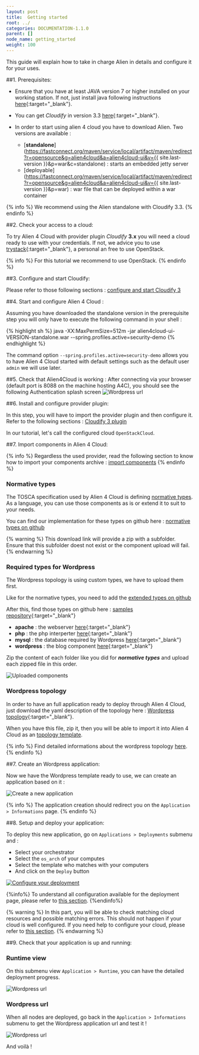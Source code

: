 ```yaml
---
layout: post
title:  Getting started
root: ../
categories: DOCUMENTATION-1.1.0
parent: []
node_name: getting_started
weight: 100
---
```


This guide will explain how to take in charge Alien in details and configure it for your uses.

##1. Prerequisites:

* Ensure that you have at least JAVA version 7 or higher installed on your working station. If not, just install
java following instructions [here](https://www.java.com/fr/download/manual.jsp){:target="_blank"}.

* You can get *Cloudify* in version 3.3 [here](http://getcloudify.org/downloads/get_cloudify_3x.html#dl){:target="_blank"}.

* In order to start using alien 4 cloud you have to download Alien. Two versions are available :

  * [**standalone**](https://fastconnect.org/maven/service/local/artifact/maven/redirect?r=opensource&g=alien4cloud&a=alien4cloud-ui&v={{ site.last-version }}&p=war&c=standalone) : starts an embedded jetty server
  * [deployable](https://fastconnect.org/maven/service/local/artifact/maven/redirect?r=opensource&g=alien4cloud&a=alien4cloud-ui&v={{ site.last-version }}&p=war) : war file that can be deployed within a war container

{% info %}
We recommend using the Alien standalone with Cloudify 3.3.
{% endinfo %}

##2. Check your access to a cloud:

To try Alien 4 Cloud with provider plugin *Cloudify* **3.x** you will need a cloud ready to use with your credentials.
If not, we advice you to use [trystack](http://trystack.org/){:target="_blank"}, a personal an free to use OpenStack.

{% info %}
For this tutorial we recommend to use OpenStack.
{% endinfo %}

##3. Configure and start Cloudify:

Please refer to those following sections : [configure and start Cloudify 3](#/documentation/1.1.0/cloudify3_driver/index.html)

##4. Start and configure Alien 4 Cloud :

Assuming you have downloaded the standalone version in the prerequisite step you will only have to execute the following command in your shell :

{% highlight sh %}
java -XX:MaxPermSize=512m -jar alien4cloud-ui-VERSION-standalone.war --spring.profiles.active=security-demo
{% endhighlight %}

The command option `--spring.profiles.active=security-demo` allows you to have Alien 4 Cloud
started with default settings such as the default user `admin` we will use later.

##5. Check that Alien4Cloud is working :
After connecting via your browser (default port is 8088 on the machine hosting A4C), you should see the following Authentication splash screen
![Wordpress url](../../images/getting_started/A4C_Welcome.png)

##6. Install and configure provider plugin:

In this step, you will have to import the provider plugin and then configure it. Refer to the following sections : [Cloudify 3 plugin](#/documentation/1.1.0/cloudify3_driver/install_config.html)

In our tutorial, let's call the configured cloud `OpenStackCloud`.

##7. Import components in Alien 4 Cloud:

{% info %}
Regardless the used provider, read the following section to know how to import your
components archive : [import components](#/documentation/1.1.0/user_guide/components_management.html)
{% endinfo %}

### Normative types

The TOSCA specification used by Alien 4 Cloud is defining [normative types](#/documentation/1.1.0/devops_guide/normative_types/tosca_concepts_types_normative.html). As a language, you can use those components as is
or extend it to suit to your needs.

You can find our implementation for these types on github here : [normative types on github](https://github.com/alien4cloud/tosca-normative-types/archive/master.zip)

{% warning %}
This download link will provide a zip with a subfolder. Ensure that this subfolder doest not exist or the
component upload will fail.
{% endwarning %}

### Required types for Wordpress

The Wordpress topology is using custom types, we have to upload them first.

Like for the normative types, you need to add the [extended types on github](https://github.com/alien4cloud/alien4cloud-extended-types/archive/master.zip)

After this, find those types on github here : [samples repository](https://github.com/alien4cloud/samples){:target="_blank"}

* **apache** : the webserver [here](https://github.com/alien4cloud/samples/tree/master/apache){:target="_blank"}
* **php** : the php interperter [here](https://github.com/alien4cloud/samples/tree/master/php){:target="_blank"}
* **mysql** : the database required by Wordpress [here](https://github.com/alien4cloud/samples/tree/master/mysql){:target="_blank"}
* **wordpress** : the blog component [here](https://github.com/alien4cloud/samples/tree/master/wordpress){:target="_blank"}

Zip the content of each folder like you did for _**normative types**_ and upload each zipped file in this order.

![Uploaded components](../../images/user_guide/user_guide_topology_template_components.png)

### Wordpress topology

In order to have an full application ready to deploy through Alien 4 Cloud, just download the yaml description
of the topology here : [Wordpress topology](https://github.com/alien4cloud/samples/blob/master/topology-wordpress/wordpress-template.yml){:target="_blank"}.

When you have this file, zip it, then you will be able to import it into Alien 4 Cloud as
an [topology template](#/documentation/1.1.0/user_guide/topology_management.html).

{% info %}
Find detailed informations about the wordpress topology [here](#/documentation/1.1.0/devops_guide/lamp_stack_tutorial/lamp_stack_application.html).
{% endinfo %}

##7. Create an Wordpress application:

Now we have the Wordpress template ready to use, we can create an application based on it :

![Create a new application](../../images/user_guide/user_guide_topology_template_new_application.png)

{% info %}
The application creation should redirect you on the `Application > Informations` page.
{% endinfo %}

##8. Setup and deploy your application:

To deploy this new application, go on `Applications > Deployments` submenu and :

* Select your orchestrator
* Select the `os_arch` of your computes
* Select the template who matches with your computers
* And click on the `Deploy` button

[![Configure your deployment](../../images/user_guide/deployment-select-location.png)](../../images/user_guide/deployment-select-location.png)

{%info%}
To understand all configuration available for the deployment page, please refer to [this section](#/documentation/1.1.0/user_guide/application_management.html).
{%endinfo%}

{% warning %}
In this part, you will be able to check matching cloud resources and possible
matching errors. This should not happen if your cloud is well configured. If you need help to configure your cloud, please refer to [this section](#/documentation/1.1.0/user_guide/cloud_management.html).
{% endwarning %}

##9. Check that your application is up and running:

### Runtime view

On this submenu view `Application > Runtime`, you can have the detailed deployment
progress.

![Wordpress url](../../images/user_guide/user_guide_topology_template_runtime.png)

### Wordpress url

When all nodes are deployed, go back in the `Application > Informations` submenu to get the Wordpress application url and
test it !

![Wordpress url](../../images/user_guide/user_guide_topology_template_wordpressurl.png)

And voilà !
